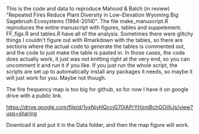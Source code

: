 This is the code and data to reproduce Mahood & Balch (in review) "Repeated Fires Reduce Plant Diversity in Low-Elevation Wyoming Big Sagebrush Ecosystems (1984-2014)". The file make_manuscript.R reproduces the entire manuscript with figures, tables and suppelement. FF_figs.R and tables.R have all of the analysis. Sometimes there were glitchy things I couldn't figure out with Rmarkdown with the tables, so there are sections where the actual code to generate the tables is commented out, and the code to just make the table is pasted in. In those cases, the code does actually work, it just was not knitting right at the very end, so you can uncomment it and run it if you like. If you just run the whole script, the scripts are set up to automatically install any packages it needs, so maybe it will just work for you. Maybe not though.

The fire frequency map is too big for github, so for now I have it on google drive with a public link.

https://drive.google.com/file/d/1vxNiyHQcciG70jAPrYHzmBchGOilIiJs/view?usp=sharing

Download it and put it in the Data folder, and then the map figure will work.
